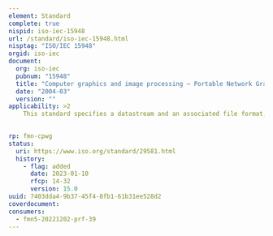 ```yaml
---
element: Standard
complete: true
nispid: iso-iec-15948
url: /standard/iso-iec-15948.html
nisptag: "ISO/IEC 15948"
orgid: iso-iec
document:
  org: iso-iec
  pubnum: "15948"
  title: "Computer graphics and image processing — Portable Network Graphics (PNG): Functional specification"
  date: "2004-03"
  version: ""
applicability: >2
    This standard specifies a datastream and an associated file format, Portable Network Graphics (PNG, pronounced ping), for a lossless, portable, compressed individual computer graphics image transmitted across the Internet.

  
rp: fmn-cpwg
status:
  uri: https://www.iso.org/standard/29581.html
  history: 
    - flag: added
      date: 2023-01-10
      rfcp: 14-32
      version: 15.0
uuid: 7403dda4-9b37-45f4-8fb1-61b31ee528d2
coverdocument:
consumers:
  - fmn5-20221202-prf-39
---
```

